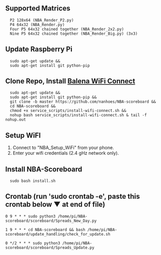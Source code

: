 ## Supported Matrices
      P2 128x64 (NBA_Render_P2.py)
      P4 64x32 (NBA_Render.py)
      Four P5 64x32 chained together (NBA_Render_2x2.py)
      Nine P5 64x32 chained together (NBA_Render_Big.py) (3x3)

## Update Raspberry Pi
      sudo apt-get update &&
      sudo apt-get install git python-pip
      
## Clone Repo, Install [Balena WiFi Connect](https://github.com/balena-os/wifi-connect)
      sudo apt-get update &&
      sudo apt-get install git python-pip &&
      git clone -b master https://github.com/nanhoes/NBA-scoreboard &&
      cd NBA-scoreboard &&
      chmod +x service_scripts/install-wifi-connect.sh &&
      nohup bash service_scripts/install-wifi-connect.sh & tail -f nohup.out
      
## Setup WiFI
1. Connect to "NBA_Setup_WiFi" from your phone.
2. Enter your wifi credentials (2.4 gHz network only).

## Install NBA-Scoreboard
      sudo bash install.sh

## Crontab (run 'sudo crontab -e', paste this crontab below ▼ at end of file)

    0 9 * * * sudo python3 /home/pi/NBA-scoreboard/scoreboard/Spreads_New_Day.py

    1 9 * * * cd NBA-scoreboard && bash /home/pi/NBA-scoreboard/update_handling/check_for_update.sh

    0 */2 * * * sudo python3 /home/pi/NBA-scoreboard/scoreboard/Spreads_Update.py
